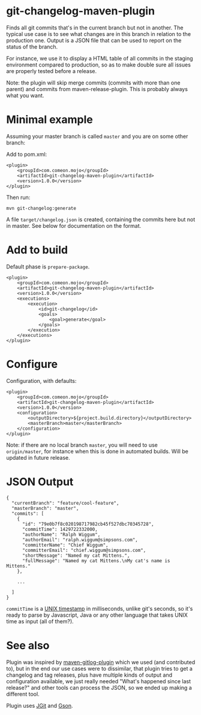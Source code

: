 # git-changelog-maven-plugin

Finds all git commits that's in the current branch but not in another. The typical use case is to see what changes are in this branch in relation to the production one. Output is a JSON file that can be used to report on the status of the branch.

For instance, we use it to display a HTML table of all commits in the staging environment compared to production, so as to make double sure all issues are properly tested before a release.

Note: the plugin will skip merge commits (commits with more than one parent) and commits from maven-release-plugin. This is probably always what you want.

# Minimal example

Assuming your master branch is called `master` and you are on some other branch:

Add to pom.xml:

	<plugin>
		<groupId>com.comeon.mojo</groupId>
		<artifactId>git-changelog-maven-plugin</artifactId>
		<version>1.0.0</version>		
	</plugin>

Then run:

	mvn git-changelog:generate
	
A file `target/changelog.json` is created, containing the commits here but not in master. See below for documentation on the format.
	
# Add to build

Default phase is `prepare-package`.

	<plugin>
		<groupId>com.comeon.mojo</groupId>
		<artifactId>git-changelog-maven-plugin</artifactId>
		<version>1.0.0</version>
		<executions>
			<execution>
				<id>git-changelog</id>
				<goals>
					<goal>generate</goal>
				</goals>
			</execution>
		</executions>
	</plugin>

# Configure

Configuration, with defaults:

	<plugin>
		<groupId>com.comeon.mojo</groupId>
		<artifactId>git-changelog-maven-plugin</artifactId>
		<version>1.0.0</version>
		<configuration>
			<outputDirectory>${project.build.directory}</outputDirectory>
			<masterBranch>master</masterBranch>
		</configuration>
	</plugin>

Note: if there are no local branch `master`, you will need to use `origin/master`, for instance when this is done in automated builds. Will be updated in future release.

# JSON Output

	{
	  "currentBranch": "feature/cool-feature",
	  "masterBranch": "master",
	  "commits": [
	    {
	      "id": "79e0b7f8c020198717982cb45f527dbc70345728",
	      "commitTime": 1429722332000,
	      "authorName": "Ralph Wiggum",
	      "authorEmail": "ralph.wiggum@simpsons.com",
	      "committerName": "Chief Wiggum",
	      "committerEmail": "chief.wiggum@simpsons.com",
	      "shortMessage": "Named my cat Mittens.",
	      "fullMessage": "Named my cat Mittens.\nMy cat's name is Mittens."
	    },
	    
	    ...
	    
	  ]
	}

`commitTime` is a [UNIX timestamp](http://en.wikipedia.org/wiki/Unix_time) in milliseconds, unlike git's seconds, so it's ready to parse by Javascript, Java or any other language that takes UNIX time as input (all of them?). 

# See also

Plugin was inspired by [maven-gitlog-plugin](https://github.com/danielflower/maven-gitlog-plugin) which we used (and contributed to), but in the end our use cases were to dissimilar, that plugin tries to get a changelog and tag releases, plus have multiple kinds of output and configuration available, we just really needed "What's happened since last release?" and other tools can process the JSON, so we ended up making a different tool.

Plugin uses [JGit](http://eclipse.org/jgit/) and [Gson](https://github.com/google/gson).
